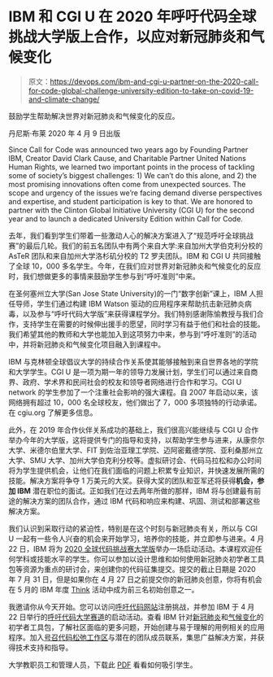 # IBM 和 CGI U 在 2020 年呼吁代码全球挑战大学版上合作，以应对新冠肺炎和气候变化

> 原文：<https://devops.com/ibm-and-cgi-u-partner-on-the-2020-call-for-code-global-challenge-university-edition-to-take-on-covid-19-and-climate-change/>

鼓励学生帮助解决世界对新冠肺炎和气候变化的反应。

丹尼斯·布莱
2020 年 4 月 9 日出版

Since Call for Code was announced two years ago by Founding Partner IBM, Creator David Clark Cause, and Charitable Partner United Nations Human Rights, we learned two important points in the process of tackling some of society’s biggest challenges: 1) We can’t do this alone, and 2) the most promising innovations often come from unexpected sources. The scope and urgency of the issues we’re facing demand diverse perspectives and expertise, and student participation is key to that. We are honored to partner with the Clinton Global Initiative University (CGI U) for the second year and to launch a dedicated University Edition within Call for Code.

去年，我们看到学生们带着一些激动人心的解决方案进入了“规范呼吁全球挑战赛”的最后几轮。我们的前五名团队中有两个来自大学:来自加州大学伯克利分校的 AsTeR 团队和来自加州大学洛杉矶分校的 T2 罗夫团队。IBM 和 CGI U 共同接触了全球 10，000 多名学生。今年，在我们应对世界对新冠肺炎和气候变化的反应时，我们想做更多的事情来鼓励学生参与到“呼吁准则”中来。

在圣何塞州立大学(San Jose State University)的一门“数字创新”课上，IBM 人担任导师，学生们通过构建 IBM Watson 驱动的应用程序来帮助抗击新冠肺炎病毒，以及参与“呼吁代码大学版”来获得课程学分。我们特别感谢陈愉教授与我们合作，支持学生在需要的时候伸出援手的愿望，同时学习有益于他们和社会的技能。我们希望其他的教师和大学也能加入到这项努力中来，参与到“呼吁准则”的活动中，并将新冠肺炎和气候变化项目融入到课程中。

IBM 与克林顿全球倡议大学的持续合作关系使其能够接触到来自世界各地的学院和大学学生。CGI U 是一项为期一年的领导力发展计划，学生们可以通过来自商界、政府、学术界和民间社会的校友和领导者网络进行合作和学习。CGI U network 的学生参加了一个注重社会影响的强大课程。自 2007 年启动以来，该网络拥有超过 10，000 名全球校友，他们做出了 7，000 多项独特的行动承诺。在 cgiu.org 了解更多信息。

此外，在 2019 年合作伙伴关系成功的基础上，我们很高兴能继续与 CGI U 合作举办今年的大学版，这将提供专门的指导和支持，以帮助学生参与进来，从康奈尔大学、米德尔伯里大学、FIT 到佐治亚理工学院、迈阿密戴德学院、亚利桑那州立大学、SMU 大学、加州大学伯克利分校等。虚拟研讨会、代码马拉松和办公时间将为学生提供机会，让他们在我们面临的问题上积累专业知识，并快速发展所需的技能。解决方案将争夺 1 万美元的大奖。获得大奖的团队和亚军还将获得**机会，参加 IBM** 潜在职位的面试。正如我们在过去两年所做的那样，IBM 将与创建最有前途的解决方案的团队合作，通过 IBM 代码和响应来构建、巩固、测试和部署这些解决方案。

我们认识到采取行动的紧迫性，特别是在这个时刻与新冠肺炎有关，所以与 CGI U 一起有一些令人兴奋的机会来开始学习，培养你的技能，并立即参与进来。4 月 22 日，IBM 将为 [2020 全球代码挑战赛大学版](https://cgiu.org/callforcode)举办一场启动活动。本课程欢迎任何学科或技能水平的学生。你可以参加以设计思维和如何使用新冠肺炎初学者工具包等资源为重点的研讨会，来创建你的代码征集提交。提交的截止日期是 2020 年 7 月 31 日，但是如果你在 4 月 27 日之前提交你的新冠肺炎创意，你将有机会在 5 月的 IBM 年度 [Think](https://www.ibm.com/events/think/) 活动中成为前三名初始创意之一。

我邀请你从今天开始。您可以访问[呼吁代码网站](https://developer.ibm.com/callforcode/)注册挑战，并参加 IBM 于 4 月 22 日举行的[呼吁代码大学赛道](https://cgiu.org/callforcode)的启动活动。查看 IBM 针对[新冠肺炎](https://developer.ibm.com/callforcode/getstarted/covid-19/)和[气候变化](https://developer.ibm.com/callforcode/getstarted/climate-change/)的初学者工具包，了解社区面临的更多问题，开始创建与易于理解的用例相关的应用程序。加入[号召代码松弛工作区](https://www.callforcode.org/slack)与潜在的团队成员联系，集思广益解决方案，并获得技术支持和指导。

大学教职员工和管理人员，下载此 [PDF](https://s3.us.cloud-object-storage.appdomain.cloud/developer/blogs/ibm-and-cgi-u-partner-on-2020-call-for-code-university-edition/static/CFCUEOutreach.zip) 看看如何吸引学生。